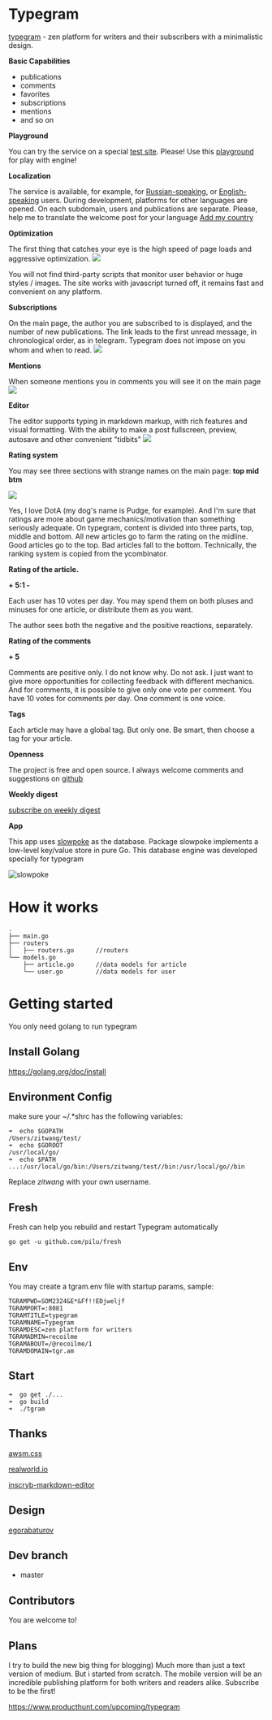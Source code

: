 # Typegram

[typegram](http://tgr.am) - zen platform for writers and their subscribers with a minimalistic design.

**Basic Capabilities**

 - publications
 - comments
 - favorites
 - subscriptions
 - mentions
 - and so on

**Playground**

You can try the service on a special [test site](http://tst.tgr.am/). Please! Use this [playground](http://tst.tgr.am/) for play with engine!

**Localization**

The service is available, for example, for [Russian-speaking](http://ru.tgr.am/), or [English-speaking](http://en.tgr.am/) users. During development, platforms for other languages are opened. On each subdomain, users and publications are separate. Please, help me to translate the welcome post for your language
[Add my country](https://github.com/recoilme/tgram/issues/43)

**Optimization**

The first thing that catches your eye is the high speed of page loads and aggressive optimization.
![](https://tst.tgr.am/i/tst/recoilme/17_.png)


You will not find third-party scripts that monitor user behavior or huge styles / images. The site works with javascript turned off, it remains fast and convenient on any platform.

**Subscriptions**

On the main page, the author you are subscribed to is displayed, and the number of new publications. The link leads to the first unread message, in chronological order, as in telegram. Typegram does not impose on you whom and when to read.
![](https://tst.tgr.am/i/tst/recoilme/23_.png)

**Mentions**

When someone mentions you in comments you will see it on the main page
![](https://tst.tgr.am/i/tst/recoilme/22_.png)

**Editor**

The editor supports typing in markdown markup, with rich features and visual formatting. With the ability to make a post fullscreen, preview, autosave and other convenient "tidbits"
![](https://en.tgr.am/i/en/recoilme/2_.png)

**Rating system**

You may see three sections with strange names on the main page:
**top mid btm**

![](http://www.wallpaperdx.com/photo/pudge-butcher-dota-abstract-art-chain-full-hd-732-416.jpg)

Yes, I love DotA (my dog's name is Pudge, for example). And I'm sure that ratings are more about game mechanics/motivation than something seriously adequate. On typegram, content is divided into three parts, top, middle and bottom. All new articles go to farm the rating on the midline. Good articles go to the top. Bad articles fall to the bottom. Technically, the ranking system is copied from the ycombinator.

**Rating of the article.**

**+ 5:1 -**

Each user has 10 votes per day. You may spend them on both pluses and minuses for one article, or distribute them as you want.

The author sees both the negative and the positive reactions, separately.

**Rating of the comments**

**+ 5**

Comments are positive only. I do not know why. Do not ask. I just want to give more opportunities for collecting feedback with different mechanics. And for comments, it is possible to give only one vote per comment. You have 10 votes for comments per day. One comment is one voice.


**Tags**

Each article may have a global tag. But only one. Be smart, then choose a tag for your article.


**Openness**

The project is free and open source. I always welcome comments and suggestions on [github](https://github.com/recoilme/tgram)

**Weekly digest**

[subscribe on weekly digest](https://www.producthunt.com/upcoming/typegram)

**App**

This app uses [slowpoke](https://github.com/recoilme/slowpoke) as the database. Package slowpoke implements a low-level key/value store in pure Go. This database engine was developed specially for typegram

![slowpoke](https://en.tgr.am/i/en/recoilme/3_.png)


# How it works
```
.
├── main.go
├── routers
│   ├── routers.go      //routers
└── models.go
    ├── article.go      //data models for article
    └── user.go         //data models for user

```

# Getting started


You only need golang to run typegram

## Install Golang
https://golang.org/doc/install
## Environment Config
make sure your ~/.*shrc has the following variables:
```
➜  echo $GOPATH
/Users/zitwang/test/
➜  echo $GOROOT
/usr/local/go/
➜  echo $PATH
...:/usr/local/go/bin:/Users/zitwang/test//bin:/usr/local/go//bin
```

Replace _zitwang_ with your own username.

## Fresh 

Fresh can help you rebuild and restart Typegram automatically
```
go get -u github.com/pilu/fresh
```


## Env

You may create a tgram.env file with startup params, sample:
```
TGRAMPWD=SOM2324&E*&Ff!!EDjweljf
TGRAMPORT=:8081
TGRAMTITLE=typegram
TGRAMNAME=Typegram
TGRAMDESC=zen platform for writers
TGRAMADMIN=recoilme
TGRAMABOUT=/@recoilme/1
TGRAMDOMAIN=tgr.am
```


## Start
```
➜  go get ./...
➜  go build
➜  ./tgram
```

## Thanks

[awsm.css](https://github.com/igoradamenko/awsm.css)


[realworld.io](https://realworld.io)


[inscryb-markdown-editor](https://github.com/Inscryb/inscryb-markdown-editor)


## Design

[egorabaturov](https://egorabaturov.com)

## Dev branch

- master

## Contributors

You are welcome to!

## Plans


I try to build the new big thing for blogging) Much more than just a text version of medium. But i started from scratch.
The mobile version will be an incredible publishing platform for both writers and readers alike. Subscribe to be the first!

https://www.producthunt.com/upcoming/typegram